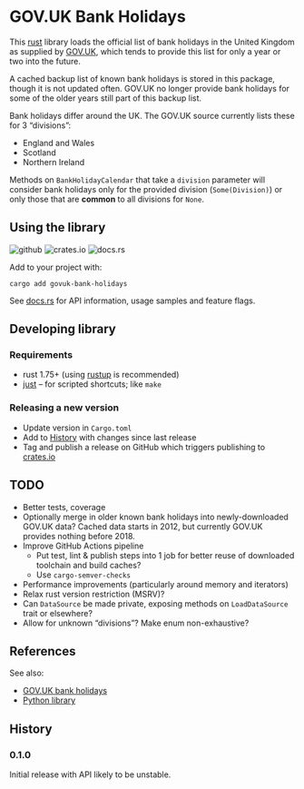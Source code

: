 GOV.UK Bank Holidays
====================

This [rust](https://www.rust-lang.org/) library loads the official list of bank holidays in the United Kingdom
as supplied by [GOV.UK](https://www.gov.uk/bank-holidays),
which tends to provide this list for only a year or two into the future.

A cached backup list of known bank holidays is stored in this package, though it is not updated often.
GOV.UK no longer provide bank holidays for some of the older years still part of this backup list.

Bank holidays differ around the UK. The GOV.UK source currently lists these for 3 “divisions”:

- England and Wales
- Scotland
- Northern Ireland

Methods on `BankHolidayCalendar` that take a `division` parameter will consider bank holidays only for the provided
division (`Some(Division)`) or only those that are **common** to all divisions for `None`.

Using the library
-----------------

![github](https://github.com/ministryofjustice/govuk-bank-holidays-rs/actions/workflows/pipeline.yml/badge.svg?branch=main)
![crates.io](https://img.shields.io/crates/v/govuk-bank-holidays)
![docs.rs](https://img.shields.io/docsrs/govuk-bank-holidays)

Add to your project with:

```shell
cargo add govuk-bank-holidays
```

See [docs.rs](https://docs.rs/govuk-bank-holidays) for API information, usage samples and feature flags.

Developing library
------------------

### Requirements

- rust 1.75+ (using [rustup](https://rustup.rs/) is recommended)
- [just](https://just.systems/man/en/) – for scripted shortcuts; like `make`

### Releasing a new version

- Update version in `Cargo.toml`
- Add to [History](#history) with changes since last release
- Tag and publish a release on GitHub which triggers publishing to [crates.io](http://crates.io/crates/govuk-bank-holidays)

TODO
----

- Better tests, coverage
- Optionally merge in older known bank holidays into newly-downloaded GOV.UK data? Cached data starts in 2012,
  but currently GOV.UK provides nothing before 2018.
- Improve GitHub Actions pipeline
  - Put test, lint & publish steps into 1 job for better reuse of downloaded toolchain and build caches?
  - Use `cargo-semver-checks`
- Performance improvements (particularly around memory and iterators)
- Relax rust version restriction (MSRV)?
- Can `DataSource` be made private, exposing methods on `LoadDataSource` trait or elsewhere?
- Allow for unknown “divisions”? Make enum non-exhaustive?

References
----------

See also:

- [GOV.UK bank holidays](https://www.gov.uk/bank-holidays)
- [Python library](https://github.com/ministryofjustice/govuk-bank-holidays)

History
-------

### 0.1.0
Initial release with API likely to be unstable.
